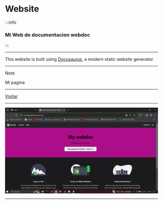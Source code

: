 # Website 

:::info
### Mi Web de documentacion webdoc
:::

---

This website is built using [Docusaurus](https://docusaurus.io/), a modern static website generator.

---
> [!Note]
> Mi pagina

---

[Visitar](https://juamaya.github.io/webdoc)

---

![webdoc](./webdoc.png "Website de documentacion")

---
